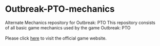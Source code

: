 # Outbreak-PTO-mechanics

Alternate Mechanics repository for Outbreak: PTO
This repository consists of all basic game mechanics used by the game Outbreak: PTO<br><br>
Please click [here](https://viv-hegde.github.io/OutbreakPTO-Website/index.html) to visit the official game website.
